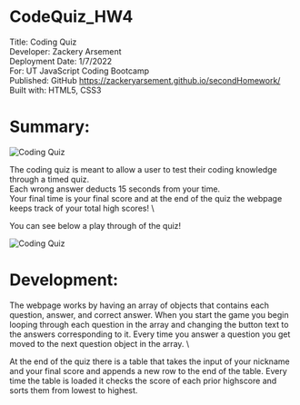 # CodeQuiz_HW4
Title: Coding Quiz \
Developer: Zackery Arsement \
Deployment Date:  1/7/2022 \
For:  UT JavaScript Coding Bootcamp \
Published: GitHub <https://zackeryarsement.github.io/secondHomework/> \
Built with: HTML5, CSS3


# Summary: 

![Coding Quiz](https://zackeryarsement.github.io/CodeQuiz_HW4/assets/images/codingQuizSnapshot.png)

The coding quiz is meant to allow a user to test their coding knowledge through a timed quiz. \
Each wrong answer deducts 15 seconds from your time. \
Your final time is your final score and at the end of the quiz the webpage keeps track of your total high scores! \

You can see below a play through of the quiz!

![Coding Quiz](https://zackeryarsement.github.io/CodeQuiz_HW4/assets/images/codingQuizVid.gif)

# Development:

The webpage works by having an array of objects that contains each question, answer, and correct answer. When you start the game you begin looping through each question in the array and changing the button text to the answers corresponding to it. Every time you answer a question you get moved to the next question object in the array. \

At the end of the quiz there is a table that takes the input of your nickname and your final score and appends a new row to the end of the table. Every time the table is loaded it checks the score of each prior highscore and sorts them from lowest to highest.


